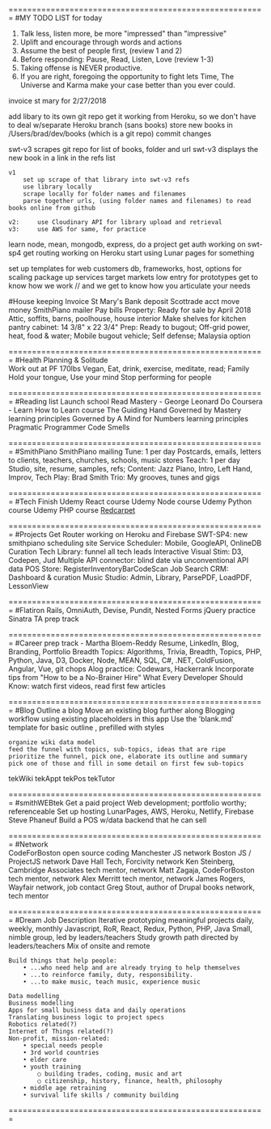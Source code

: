 =======================================================
#MY TODO LIST for today

1. Talk less, listen more, be more "impressed" than "impressive"
2. Uplift and encourage through words and actions
3. Assume the best of people first, (review 1 and 2)
4. Before responding: Pause, Read, Listen, Love (review 1-3)
5. Taking offense is NEVER productive. 
6. If you are right, foregoing the opportunity to fight lets Time, The Universe and Karma make your case better than you ever could.


invoice st mary for 2/27/2018

add libary to its own git repo
get it working from Heroku, so we don't have to deal w/separate Heroku branch (sans books)
store new books in /Users/brad/dev/books (which is a git repo)
commit changes 

swt-v3 scrapes git repo for list of books, folder and url
swt-v3 displays the new book in a link in the refs list



	v1
		set up scrape of that library into swt-v3 refs
		use library locally
		scrape locally for folder names and filenames
		parse together urls, (using folder names and filenames) to read books online from github

	v2: 	use Cloudinary API for library upload and retrieval
	v3:		use AWS for same, for practice


learn node, mean, mongodb, express, do a project
get auth working on swt-sp4
get routing working on Heroku
start using Lunar pages for something

set up templates for web customers
	db, frameworks, host, options for scaling
	package up services
	target markets
	low entry for prototypes
		get to know how we work // and we get to know how you articulate your needs 


#House keeping
	Invoice St Mary's
	Bank deposit
	Scottrade acct move money
	SmithPiano mailer
	Pay bills
	Property:	Ready for sale by April 2018 Attic, soffits, barns, poolhouse, house interior
		Make shelves for kitchen pantry cabinet:  14 3/8" x 22 3/4"
	Prep:			Ready to bugout; Off-grid power, heat, food & water; Mobile bugout vehicle; Self defense; Malaysia option

=======================================================
#Health
	Planning & Solitude 	
	Work out at PF
	170lbs Vegan, Eat, drink, exercise, meditate, read; Family
	Hold your tongue, Use your mind
	Stop performing for people
	
=======================================================
#Reading list
    Launch school
        Read Mastery - George Leonard
    Do Coursera - Learn How to Learn course
    The Guiding Hand
    Governed by Mastery learning principles
    Governed by A Mind for Numbers learning principles
		Pragmatic Programmer
		Code Smells

=======================================================
#SmithPiano
	SmithPiano mailing
	Tune: 		1 per day	Postcards, emails, letters to clients, teachers, churches, schools, music stores
	Teach: 		1 per day	Studio, site, resume, samples, refs; Content: Jazz Piano, Intro, Left Hand, Improv, Tech
	Play: 		Brad Smith Trio: My grooves, tunes and gigs

=======================================================
#Tech
	Finish Udemy React course
	Udemy Node course
	Udemy Python course
	Udemy PHP course
	[Redcarpet](https://github.com/vmg/redcarpet)

=======================================================
#Projects
	Get Router working on Heroku and Firebase
	SWT-SP4: 									new smithpiano scheduling site
	Service Scheduler: 				Mobile, GoogleAPI, OnlineDB
	Curation Tech Library: 		funnel all tech leads
	Interactive Visual Stim: 	D3, Codepen, Jud
	Multiple API connector: 	blind date via unconventional API data 
	POS Store:								RegisterInventoryBarCodeScan
	Job Search CRM:						Dashboard & curation
	Music Studio:							Admin, Library, ParsePDF, LoadPDF, LessonView

=======================================================
#Flatiron
	Rails, OmniAuth, Devise, Pundit, Nested Forms
	jQuery practice
	Sinatra
	TA prep track

=======================================================
#Career prep track - Martha Bloem-Reddy
	Resume, LinkedIn, Blog, Branding, Portfolio
	Breadth Topics: Algorithms, Trivia, Breadth, Topics, PHP, Python, Java, D3, Docker, Node, MEAN, SQL, C#, .NET, ColdFusion, Angular, Vue, git chops
  Alog practice: Codewars, Hackerrank
  Incorporate tips from "How to be a No-Brainer Hire"
	What Every Developer Should Know: watch first videos, read first few articles

=======================================================
#Blog
	Outline a blog
	Move an existing blog further along
  Blogging workflow using existing placeholders in this app
  	Use the 'blank.md' template for basic outline
		, prefilled with styles 
  
	organize wiki data model
    feed the funnel with topics, sub-topics, ideas that are ripe
    prioritize the funnel, pick one, elaborate its outline and summary
    pick one of those and fill in some detail on first few sub-topics

tekWiki
tekAppt
tekPos
tekTutor

=======================================================
#smithWEBtek
	Get a paid project	Web development; portfolio worthy; referenceable
	Set up hosting	LunarPages, AWS, Heroku, Netlify, Firebase
	Steve Phaneuf	Build a POS w/data backend that he can sell

=======================================================
#Network	
	CodeForBoston													open source coding
	Manchester JS													network
	Boston JS / ProjectJS									network
	Dave Hall	Tech, Forcivity							network
	Ken Steinberg, Cambridge Associates		tech mentor, network
	Matt Zagaja, CodeForBoston						tech mentor, network
	Alex Merritt													tech mentor, network
	James Rogers, Wayfair									network, job contact
	Greg Stout, author of Drupal books 		network, tech mentor				

=======================================================
#Dream Job Description
	Iterative prototyping meaningful projects daily, weekly, monthly
	Javascript, RoR, React, Redux, Python, PHP, Java
	Small, nimble group, led by leaders/teachers
	Study growth path directed by leaders/teachers
	Mix of onsite and remote

	Build things that help people:
		• ...who need help and are already trying to help themselves
		• ...to reinforce family, duty, responsibility.
		• ...to make music, teach music, experience music

	Data modelling 
	Business modelling
	Apps for small business data and daily operations
	Translating business logic to project specs
	Robotics related(?)
	Internet of Things related(?)
	Non-profit, mission-related:
		• special needs people
		• 3rd world countries
		• elder care
		• youth training
			○ building trades, coding, music and art
			○ citizenship, history, finance, health, philosophy
		• middle age retraining
		• survival life skills / community building

=======================================================
